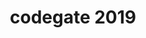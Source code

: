---
layout: default
title: codegate 2019
nav_order: 3
parent: CTFs
has_children: true
permalink: /CTFs/codegate2019
---